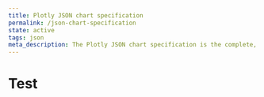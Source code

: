 ```yaml
---
title: Plotly JSON chart specification
permalink: /json-chart-specification
state: active
tags: json
meta_description: The Plotly JSON chart specification is the complete, human-readable text format that describes all physical attributes the charts.
---
```


# Test
